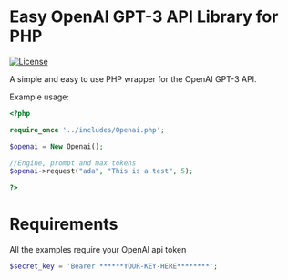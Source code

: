 # Easy OpenAI GPT-3 API Library for PHP
[![License](https://img.shields.io/github/license/mashape/apistatus.svg)](https://opensource.org/licenses/MIT)

A simple and easy to use PHP wrapper for the OpenAI GPT-3 API.

Example usage:

```php
<?php

require_once '../includes/Openai.php';

$openai = New Openai();

//Engine, prompt and max tokens
$openai->request("ada", "This is a test", 5);

?>
```

# Requirements
All the examples require your OpenAI api token
```php
$secret_key = 'Bearer ******YOUR-KEY-HERE********';
```
